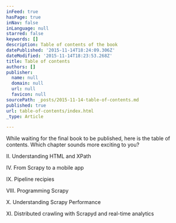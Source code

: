 ```yaml
---
inFeed: true
hasPage: true
inNav: false
inLanguage: null
starred: false
keywords: []
description: Table of contents of the book
datePublished: '2015-11-14T18:24:09.306Z'
dateModified: '2015-11-14T18:23:53.268Z'
title: Table of contents
authors: []
publisher:
  name: null
  domain: null
  url: null
  favicon: null
sourcePath: _posts/2015-11-14-table-of-contents.md
published: true
url: table-of-contents/index.html
_type: Article

---
```

While waiting for the final book to be published, here is the table of contents. Which chapter sounds more exciting to you?

II. Understanding HTML and XPath

IV. From Scrapy to a mobile app

IX. Pipeline recipies

VIII. Programming Scrapy

X. 
Understanding Scrapy
Performance

XI. 
Distributed crawling with
Scrapyd and real-time analytics
